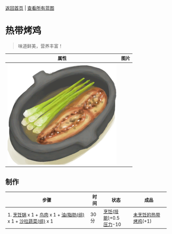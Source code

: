 [返回首页](index.md)   |  [查看所有蓝图](blueprint.md)
# 热带烤鸡  
> 味道鲜美，营养丰富！  
  
  属性  |   图片   
 ----  |  ----:   
   |  ![](Sprite/IslandChicken.png)   
  
## 制作  
步骤  |  时间  |  状态  |  成品  
----  |  ----  |  ----  |  ----  
1. [烹饪锅](CookingPot.md) x 1 + [鸟肉](BirdMeat.md) x 1 + [油/脂肪(组)](GpTag_OilFat.md) x 1 + [沙拉蔬菜(组)](GpTag_SaladGreens.md) x 1  |  30分  |  [烹饪(技能)](Skill_Cooking.md)+0.5<br>[压力](Stress.md)-10  |  [未烹饪的热带烤鸡](IslandChickenUncooked.md)(+1)  
